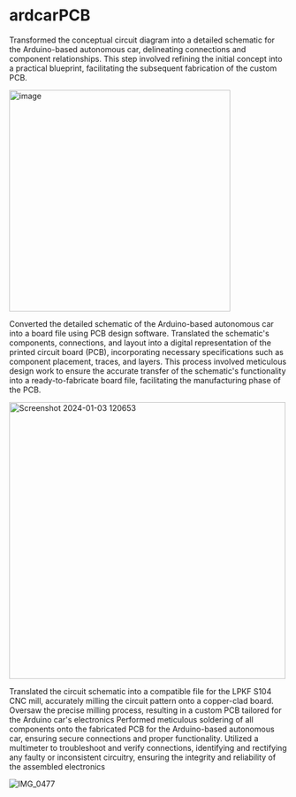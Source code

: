 # ardcarPCB
Transformed the conceptual circuit diagram into a detailed schematic for the Arduino-based autonomous car, delineating connections and component relationships. This step involved refining the initial concept into a practical blueprint, facilitating the subsequent fabrication of the custom PCB.

<img width="400" alt="image" src="https://github.com/zierenclark/ardcarPCB/assets/155485134/a6667ad8-2950-4dd9-87d3-8861dc3db256">

Converted the detailed schematic of the Arduino-based autonomous car into a board file using PCB design software. Translated the schematic's components, connections, and layout into a digital representation of the printed circuit board (PCB), incorporating necessary specifications such as component placement, traces, and layers. This process involved meticulous design work to ensure the accurate transfer of the schematic's functionality into a ready-to-fabricate board file, facilitating the manufacturing phase of the PCB.

<img width="500" alt="Screenshot 2024-01-03 120653" src="https://github.com/zierenclark/ardcarPCB/assets/155485134/9861591b-b7c5-47d3-aef7-5f0a5a5d3c1c">

Translated the circuit schematic into a compatible file for the LPKF S104 CNC mill, accurately milling the circuit pattern onto a copper-clad board. Oversaw the precise milling process, resulting in a custom PCB tailored for the Arduino car's electronics
Performed meticulous soldering of all components onto the fabricated PCB for the Arduino-based autonomous car, ensuring secure connections and proper functionality. Utilized a multimeter to troubleshoot and verify connections, identifying and rectifying any faulty or inconsistent circuitry, ensuring the integrity and reliability of the assembled electronics

![IMG_0477](https://github.com/zierenclark/ardcarPCB/assets/155485134/b0b0995a-9ef2-48ea-b674-12de88d7fa68)



